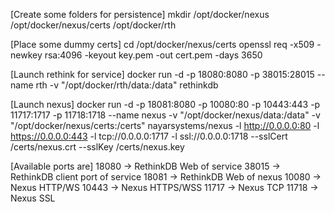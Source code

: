 [Create some folders for persistence]
mkdir /opt/docker/nexus /opt/docker/nexus/certs /opt/docker/rth

[Place some dummy certs]
cd /opt/docker/nexus/certs
openssl req -x509 -newkey rsa:4096 -keyout key.pem -out cert.pem -days 3650

[Launch rethink for service]
docker run -d -p 18080:8080 -p 38015:28015 --name rth -v "/opt/docker/rth/data:/data" rethinkdb

[Launch nexus]
docker run -d -p 18081:8080 -p 10080:80 -p 10443:443 -p 11717:1717 -p 11718:1718 --name nexus -v "/opt/docker/nexus/data:/data" -v "/opt/docker/nexus/certs:/certs" nayarsystems/nexus -l http://0.0.0.0:80 -l https://0.0.0.0:443 -l tcp://0.0.0.0:1717 -l ssl://0.0.0.0:1718 --sslCert /certs/nexus.crt --sslKey /certs/nexus.key

[Available ports are]
18080 -> RethinkDB Web of service
38015 -> RethinkDB client port of service
18081 -> RethinkDB Web of nexus
10080 -> Nexus HTTP/WS
10443 -> Nexus HTTPS/WSS
11717 -> Nexus TCP
11718 -> Nexus SSL
